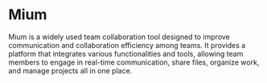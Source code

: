 # Mium
Mium is a widely used team collaboration tool designed to improve communication and collaboration efficiency among teams. It provides a platform that integrates various functionalities and tools, allowing team members to engage in real-time communication, share files, organize work, and manage projects all in one place.